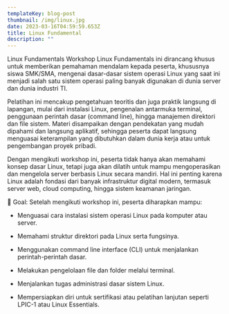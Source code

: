 ```yaml
---
templateKey: blog-post
thumbnail: /img/linux.jpg
date: 2023-03-16T04:59:59.653Z
title: Linux Fundamental
description: ""
---
```


Linux Fundamentals
Workshop Linux Fundamentals ini dirancang khusus untuk memberikan pemahaman mendalam kepada peserta, khususnya siswa SMK/SMA, mengenai dasar-dasar sistem operasi Linux yang saat ini menjadi salah satu sistem operasi paling banyak digunakan di dunia server dan dunia industri TI.

Pelatihan ini mencakup pengetahuan teoritis dan juga praktik langsung di lapangan, mulai dari instalasi Linux, pengenalan antarmuka terminal, penggunaan perintah dasar (command line), hingga manajemen direktori dan file sistem. Materi disampaikan dengan pendekatan yang mudah dipahami dan langsung aplikatif, sehingga peserta dapat langsung menguasai keterampilan yang dibutuhkan dalam dunia kerja atau untuk pengembangan proyek pribadi.

Dengan mengikuti workshop ini, peserta tidak hanya akan memahami konsep dasar Linux, tetapi juga akan dilatih untuk mampu mengoperasikan dan mengelola server berbasis Linux secara mandiri. Hal ini penting karena Linux adalah fondasi dari banyak infrastruktur digital modern, termasuk server web, cloud computing, hingga sistem keamanan jaringan.

🎯 Goal:
Setelah mengikuti workshop ini, peserta diharapkan mampu:

- Menguasai cara instalasi sistem operasi Linux pada komputer atau server.

- Memahami struktur direktori pada Linux serta fungsinya.

- Menggunakan command line interface (CLI) untuk menjalankan perintah-perintah dasar.

- Melakukan pengelolaan file dan folder melalui terminal.

- Menjalankan tugas administrasi dasar sistem Linux.

- Mempersiapkan diri untuk sertifikasi atau pelatihan lanjutan seperti LPIC-1 atau Linux Essentials.


